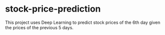 # stock-price-prediction
This project uses Deep Learning to predict stock prices of the 6th day given the prices of the previous 5 days.
